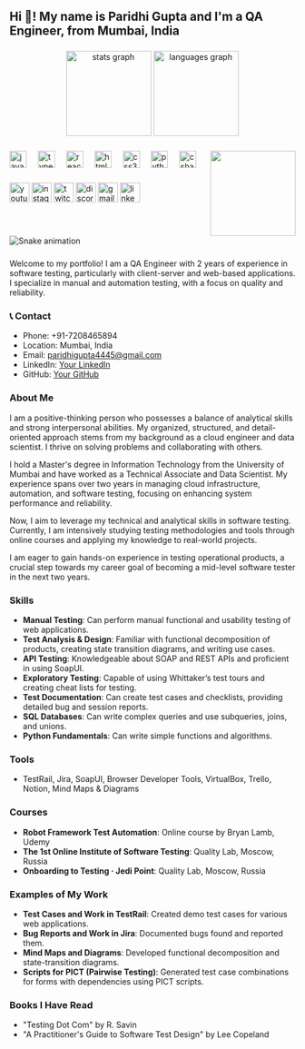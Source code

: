 <h2 align="left">Hi 👋! My name is Paridhi Gupta and I'm a QA Engineer, from Mumbai, India</h2>

###

<div align="center">
  <img src="https://github-readme-stats.vercel.app/api?username=maurodesouza&hide_title=false&hide_rank=false&show_icons=true&include_all_commits=true&count_private=true&disable_animations=false&theme=dracula&locale=en&hide_border=false" height="150" alt="stats graph"  />
  <img src="https://github-readme-stats.vercel.app/api/top-langs?username=maurodesouza&locale=en&hide_title=false&layout=compact&card_width=320&langs_count=5&theme=dracula&hide_border=false" height="150" alt="languages graph"  />
</div>

###

<img align="right" height="150" src="https://i.imgflip.com/65efzo.gif"  />

###

<div align="left">
  <img src="https://cdn.jsdelivr.net/gh/devicons/devicon/icons/javascript/javascript-original.svg" height="30" alt="javascript logo"  />
  <img width="12" />
  <img src="https://cdn.jsdelivr.net/gh/devicons/devicon/icons/typescript/typescript-original.svg" height="30" alt="typescript logo"  />
  <img width="12" />
  <img src="https://cdn.jsdelivr.net/gh/devicons/devicon/icons/react/react-original.svg" height="30" alt="react logo"  />
  <img width="12" />
  <img src="https://cdn.jsdelivr.net/gh/devicons/devicon/icons/html5/html5-original.svg" height="30" alt="html5 logo"  />
  <img width="12" />
  <img src="https://cdn.jsdelivr.net/gh/devicons/devicon/icons/css3/css3-original.svg" height="30" alt="css3 logo"  />
  <img width="12" />
  <img src="https://cdn.jsdelivr.net/gh/devicons/devicon/icons/python/python-original.svg" height="30" alt="python logo"  />
  <img width="12" />
  <img src="https://cdn.jsdelivr.net/gh/devicons/devicon/icons/csharp/csharp-original.svg" height="30" alt="csharp logo"  />
</div>

###

<div align="left">
  <img src="https://img.shields.io/static/v1?message=Youtube&logo=youtube&label=&color=FF0000&logoColor=white&labelColor=&style=for-the-badge" height="35" alt="youtube logo"  />
  <img src="https://img.shields.io/static/v1?message=Instagram&logo=instagram&label=&color=E4405F&logoColor=white&labelColor=&style=for-the-badge" height="35" alt="instagram logo"  />
  <img src="https://img.shields.io/static/v1?message=Twitch&logo=twitch&label=&color=9146FF&logoColor=white&labelColor=&style=for-the-badge" height="35" alt="twitch logo"  />
  <img src="https://img.shields.io/static/v1?message=Discord&logo=discord&label=&color=7289DA&logoColor=white&labelColor=&style=for-the-badge" height="35" alt="discord logo"  />
  <img src="https://img.shields.io/static/v1?message=Gmail&logo=gmail&label=&color=D14836&logoColor=white&labelColor=&style=for-the-badge" height="35" alt="gmail logo"  />
  <img src="https://img.shields.io/static/v1?message=LinkedIn&logo=linkedin&label=&color=0077B5&logoColor=white&labelColor=&style=for-the-badge" height="35" alt="linkedin logo"  />
</div>

###

<br clear="both">

<img src="https://raw.githubusercontent.com/maurodesouza/maurodesouza/output/snake.svg" alt="Snake animation" />

###

<p>Welcome to my portfolio! I am a QA Engineer with 2 years of experience in software testing, particularly with client-server and web-based applications. I specialize in manual and automation testing, with a focus on quality and reliability.</p>

### 📞 Contact

- Phone: +91-7208465894  
- Location: Mumbai, India  
- Email: paridhigupta4445@gmail.com  
- LinkedIn: [Your LinkedIn](#)  
- GitHub: [Your GitHub](#)  

### About Me

I am a positive-thinking person who possesses a balance of analytical skills and strong interpersonal abilities. My organized, structured, and detail-oriented approach stems from my background as a cloud engineer and data scientist. I thrive on solving problems and collaborating with others.

I hold a Master's degree in Information Technology from the University of Mumbai and have worked as a Technical Associate and Data Scientist. My experience spans over two years in managing cloud infrastructure, automation, and software testing, focusing on enhancing system performance and reliability.

Now, I aim to leverage my technical and analytical skills in software testing. Currently, I am intensively studying testing methodologies and tools through online courses and applying my knowledge to real-world projects.

I am eager to gain hands-on experience in testing operational products, a crucial step towards my career goal of becoming a mid-level software tester in the next two years.

### Skills

- **Manual Testing**: Can perform manual functional and usability testing of web applications.
- **Test Analysis & Design**: Familiar with functional decomposition of products, creating state transition diagrams, and writing use cases.
- **API Testing**: Knowledgeable about SOAP and REST APIs and proficient in using SoapUI.
- **Exploratory Testing**: Capable of using Whittaker’s test tours and creating cheat lists for testing.
- **Test Documentation**: Can create test cases and checklists, providing detailed bug and session reports.
- **SQL Databases**: Can write complex queries and use subqueries, joins, and unions.
- **Python Fundamentals**: Can write simple functions and algorithms.

### Tools

- TestRail, Jira, SoapUI, Browser Developer Tools, VirtualBox, Trello, Notion, Mind Maps & Diagrams

### Courses

- **Robot Framework Test Automation**: Online course by Bryan Lamb, Udemy  
- **The 1st Online Institute of Software Testing**: Quality Lab, Moscow, Russia  
- **Onboarding to Testing · Jedi Point**: Quality Lab, Moscow, Russia  

### Examples of My Work

- **Test Cases and Work in TestRail**: Created demo test cases for various web applications.
- **Bug Reports and Work in Jira**: Documented bugs found and reported them.
- **Mind Maps and Diagrams**: Developed functional decomposition and state-transition diagrams.
- **Scripts for PICT (Pairwise Testing)**: Generated test case combinations for forms with dependencies using PICT scripts.

### Books I Have Read

- "Testing Dot Com" by R. Savin  
- "A Practitioner's Guide to Software Test Design" by Lee Copeland
